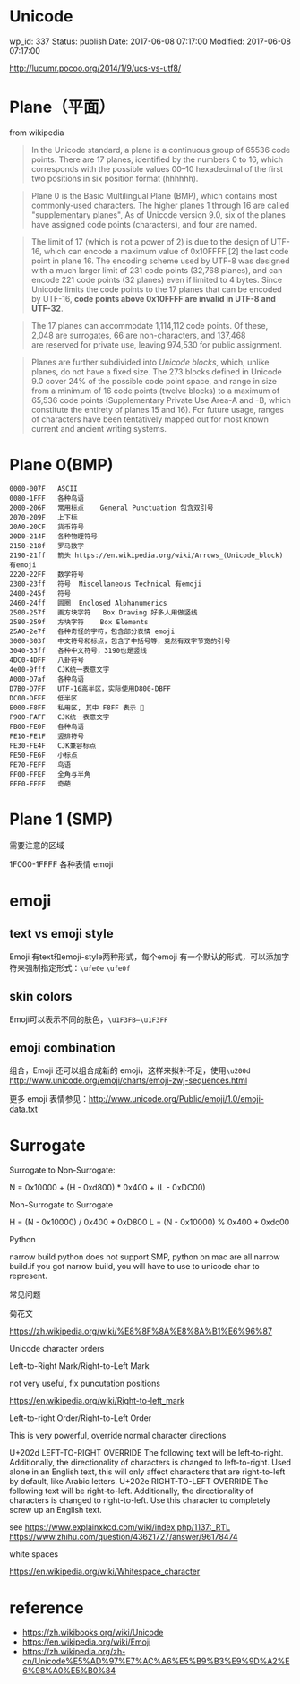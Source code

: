 # Unicode


wp_id: 337
Status: publish
Date: 2017-06-08 07:17:00
Modified: 2017-06-08 07:17:00


http://lucumr.pocoo.org/2014/1/9/ucs-vs-utf8/

# Plane（平面）

from wikipedia

> In the Unicode standard, a plane is a continuous group of 65536 code points. There are 17 planes, identified by the numbers 0 to 16, which corresponds with the possible values 00–10 hexadecimal of the first two positions in six position format (hhhhhh). 

> Plane 0 is the Basic Multilingual Plane (BMP), which contains most commonly-used characters. The higher planes 1 through 16 are called "supplementary planes", As of Unicode version 9.0, six of the planes have assigned code points (characters), and four are named.

> The limit of 17 (which is not a power of 2) is due to the design of UTF-16, which can encode a maximum value of 0x10FFFF,[2] the last code point in plane 16. The encoding scheme used by UTF-8 was designed with a much larger limit of 231 code points (32,768 planes), and can encode 221 code points (32 planes) even if limited to 4 bytes. Since Unicode limits the code points to the 17 planes that can be encoded by UTF-16, **code points above 0x10FFFF are invalid in UTF-8 and UTF-32**.

> The 17 planes can accommodate 1,114,112 code points. Of these, 2,048 are surrogates, 66 are non-characters, and 137,468 are reserved for private use, leaving 974,530 for public assignment.

> Planes are further subdivided into *Unicode blocks*, which, unlike planes, do not have a fixed size. The 273 blocks defined in Unicode 9.0 cover 24% of the possible code point space, and range in size from a minimum of 16 code points (twelve blocks) to a maximum of 65,536 code points (Supplementary Private Use Area-A and -B, which constitute the entirety of planes 15 and 16). For future usage, ranges of characters have been tentatively mapped out for most known current and ancient writing systems.

# Plane 0(BMP)

```
0000-007F	ASCII		
0080-1FFF	各种鸟语		
2000-206F	常用标点	General Punctuation	包含双引号
2070-209F	上下标		
20A0-20CF	货币符号		
20D0-214F	各种物理符号		
2150-218f	罗马数字		
2190-21ff	箭头 https://en.wikipedia.org/wiki/Arrows_(Unicode_block)  有emoji
2220-22FF	数学符号		
2300-23ff	符号	Miscellaneous Technical	有emoji
2400-245f	符号		
2460-24ff	圆圈	Enclosed Alphanumerics	
2500-257f	画方块字符	Box Drawing	好多人用做竖线
2580-259f	方块字符	Box Elements	
25A0-2e7f	各种奇怪的字符，包含部分表情 emoji
3000-303f	中文符号和标点，包含了中括号等，竟然有双字节宽的引号
3040-33ff	各种中文符号，3190也是竖线
4DC0-4DFF	八卦符号		
4e00-9fff	CJK统一表意文字		
A000-D7af	各种鸟语		
D7B0-D7FF	UTF-16高半区，实际使用D800-DBFF
DC00-DFFF	低半区		
E000-F8FF	私用区, 其中 F8FF 表示 
F900-FAFF	CJK统一表意文字		
FB00-FE0F	各种鸟语		
FE10-FE1F	竖排符号		
FE30-FE4F	CJK兼容标点		
FE50-FE6F	小标点		
FE70-FEFF	鸟语		
FF00-FFEF	全角与半角		
FFF0-FFFF	奇葩		
```

# Plane 1 (SMP)

需要注意的区域

1F000-1FFFF	各种表情 emoji

# emoji
## text vs emoji style
Emoji 有text和emoji-style两种形式，每个emoji 有一个默认的形式，可以添加字符来强制指定形式：`\ufe0e` `\ufe0f`

## skin colors
Emoji可以表示不同的肤色，`\u1F3FB–\u1F3FF`

## emoji combination
组合，Emoji 还可以组合成新的 emoji，这样来拟补不足，使用`\u200d` http://www.unicode.org/emoji/charts/emoji-zwj-sequences.html

更多 emoji 表情参见：http://www.unicode.org/Public/emoji/1.0/emoji-data.txt

# Surrogate

Surrogate to Non-Surrogate:

N = 0x10000 + (H - 0xd800) * 0x400 + (L - 0xDC00)

Non-Surrogate to Surrogate

H = (N - 0x10000) / 0x400 + 0xD800
L = (N - 0x10000) % 0x400 + 0xdc00

Python

narrow build python does not support SMP, python on mac are all narrow build.if you got narrow build, you will have to use to unicode char to represent.

常见问题

菊花文

https://zh.wikipedia.org/wiki/%E8%8F%8A%E8%8A%B1%E6%96%87


Unicode character orders

Left-to-Right Mark/Right-to-Left Mark

not very useful, fix puncutation positions

https://en.wikipedia.org/wiki/Right-to-left_mark


Left-to-right Order/Right-to-Left Order

This is very powerful, override normal character directions

U+202d	 LEFT-TO-RIGHT OVERRIDE			The following text will be left-to-right. Additionally, the directionality of characters is changed to left-to-right. Used alone in an English text, this will only affect characters that are right-to-left by default, like Arabic letters.
U+202e	 RIGHT-TO-LEFT OVERRIDE	The following text will be right-to-left. Additionally, the directionality of characters is changed to right-to-left. Use this character to completely screw up an English text.

see
https://www.explainxkcd.com/wiki/index.php/1137:_RTL
https://www.zhihu.com/question/43621727/answer/96178474

white spaces

https://en.wikipedia.org/wiki/Whitespace_character



# reference

* https://zh.wikibooks.org/wiki/Unicode
* https://en.wikipedia.org/wiki/Emoji
* https://zh.wikipedia.org/zh-cn/Unicode%E5%AD%97%E7%AC%A6%E5%B9%B3%E9%9D%A2%E6%98%A0%E5%B0%84

